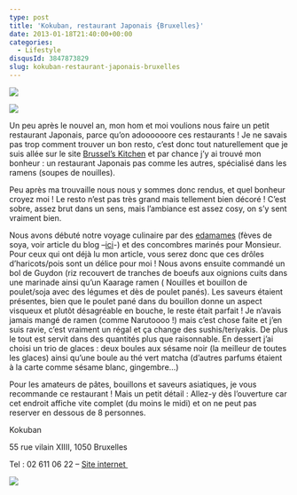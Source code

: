```yaml
---
type: post
title: 'Kokuban, restaurant Japonais {Bruxelles}'
date: 2013-01-18T21:40:00+00:00
categories:
  - Lifestyle
disqusId: 3847873829
slug: kokuban-restaurant-japonais-bruxelles
---
```


[![](http://www.crokmou.com/wp-content/uploads/2013/01/kokuban_restaurant_japonais_bruxelles-5014_bann-300x1791-300x179.jpg)](http://www.crokmou.com/wp-content/uploads/2013/01/kokuban_restaurant_japonais_bruxelles-5014_bann-300x1791.jpg)

[![](http://www.crokmou.com/wp-content/uploads/2013/01/kokuban_restaurant_japonais_bruxelles-50141.jpg)](http://www.crokmou.com/wp-content/uploads/2013/01/kokuban_restaurant_japonais_bruxelles-50141.jpg)

Un peu après le nouvel an, mon hom et moi voulions nous faire un petit restaurant Japonais, parce qu’on adoooooore ces restaurants ! Je ne savais pas trop comment trouver un bon resto, c’est donc tout naturellement que je suis allée sur le site [Brussel’s Kitchen](http://www.brusselskitchen.com/?p=2237) et par chance j’y ai trouvé mon bonheur : un restaurant Japonais pas comme les autres, spécialisé dans les ramens (soupes de nouilles).

Peu après ma trouvaille nous nous y sommes donc rendus, et quel bonheur croyez moi ! Le resto n’est pas très grand mais tellement bien décoré ! C’est sobre, assez brut dans un sens, mais l’ambiance est assez cosy, on s’y sent vraiment bien.

Nous avons débuté notre voyage culinaire par des [edamames](http://www.crokmou.com/2013/01/edamame-ou-feve-de-soya-decouverte.html) (fèves de soya, voir article du blog –[ici](http://www.crokmou.com/2013/01/edamame-ou-feve-de-soya-decouverte.html)-) et des concombres marinés pour Monsieur. Pour ceux qui ont déjà lu mon article, vous serez donc que ces drôles d’haricots/pois sont un délice pour moi ! Nous avons ensuite commandé un bol de Guydon (riz recouvert de tranches de boeufs aux oignions cuits dans une marinade ainsi qu’un Kaarage ramen ( Nouilles et bouillon de poulet/soja avec des légumes et dès de poulet panés). Les saveurs étaient présentes, bien que le poulet pané dans du bouillon donne un aspect visqueux et plutôt désagréable en bouche, le reste était parfait ! Je n’avais jamais mangé de ramen (comme Narutoooo !) mais c’est chose faite et j’en suis ravie, c’est vraiment un régal et ça change des sushis/teriyakis. De plus le tout est servit dans des quantités plus que raisonnable. En dessert j’ai choisi un trio de glaces : deux boules aux sésame noir (la meilleur de toutes les glaces) ainsi qu’une boule au thé vert matcha (d’autres parfums étaient à la carte comme sésame blanc, gingembre…)

Pour les amateurs de pâtes, bouillons et saveurs asiatiques, je vous recommande ce restaurant ! Mais un petit détail : Allez-y dès l’ouverture car cet endroit affiche vite complet (du moins le midi) et on ne peut pas reserver en dessous de 8 personnes.

Kokuban

55 rue vilain XIIII, 1050 Bruxelles

Tel : 02 611 06 22 – [Site internet ](http://www.kokuban.be/fr/index.php)

[![](http://www.crokmou.com/wp-content/uploads/2013/01/kokuban_restaurant_japonais_bruxelles1.jpg)](http://www.crokmou.com/wp-content/uploads/2013/01/kokuban_restaurant_japonais_bruxelles1.jpg)